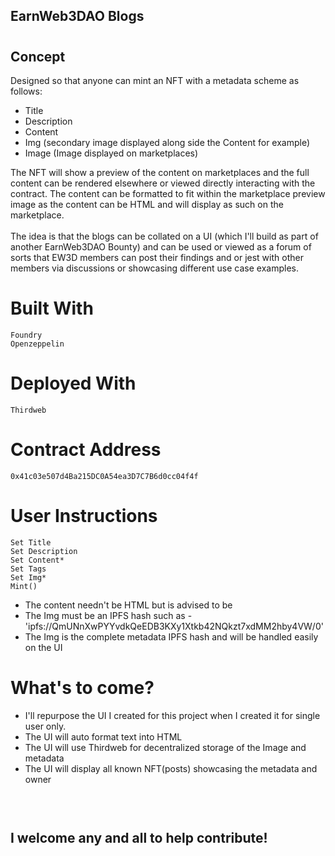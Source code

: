 ## EarnWeb3DAO Blogs

#

## Concept

Designed so that anyone can mint an NFT with a metadata scheme as follows:

<ul>
<li>Title</li>
<li>Description</li>
<li>Content</li>
<li>Img (secondary image displayed along side the Content for example)</li>
<li>Image (Image displayed on marketplaces)</li>
</ul>
The NFT will show a preview of the content on marketplaces and the full content can be rendered elsewhere or viewed directly interacting with the contract. The content can be formatted to fit within the marketplace preview image as the content can be HTML and will display as such on the marketplace. 
<br/> <br/>
The idea is that the blogs can be collated on a UI (which I'll build as part of another EarnWeb3DAO Bounty) and can be used or viewed as a forum of sorts that EW3D members can post their findings and or jest with other members via discussions or showcasing different use case examples.

<br/>

# Built With

```
Foundry
Openzeppelin
```

# Deployed With

```
Thirdweb
```

# Contract Address

```
0x41c03e507d4Ba215DC0A54ea3D7C7B6d0cc04f4f
```

# User Instructions

```
Set Title
Set Description
Set Content*
Set Tags
Set Img*
Mint()
```

- The content needn't be HTML but is advised to be
- The Img must be an IPFS hash such as - 'ipfs://QmUNnXwPYYvdkQeEDB3KXy1Xtkb42NQkzt7xdMM2hby4VW/0'
- The Img is the complete metadata IPFS hash and will be handled easily on the UI

# What's to come?

- I'll repurpose the UI I created for this project when I created it for single user only.
- The UI will auto format text into HTML
- The UI will use Thirdweb for decentralized storage of the Image and metadata
- The UI will display all known NFT(posts) showcasing the metadata and owner
  <br/>
  <br/>
  <br/>

#

## I welcome any and all to help contribute!

#
